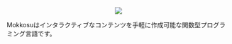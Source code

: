 <div style="text-align:center">
<img src="https://raw.githubusercontent.com/lambdataro/Mokkosu/master/Logo/mokkosu.png"/>
</div>

Mokkosuはインタラクティブなコンテンツを手軽に作成可能な関数型プログラミング言語です。
